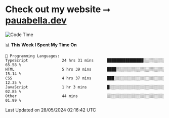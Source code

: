 # Check out my website ⭢ [pauabella.dev](https://pauabella.dev)

<!--START_SECTION:waka-->
![Code Time](http://img.shields.io/badge/Code%20Time-3%2C389%20hrs%2040%20mins-blue)

📊 **This Week I Spent My Time On** 

```text
💬 Programming Languages: 
TypeScript               24 hrs 31 mins      ████████████████░░░░░░░░░   65.58 % 
HTML                     5 hrs 39 mins       ████░░░░░░░░░░░░░░░░░░░░░   15.14 % 
CSS                      4 hrs 37 mins       ███░░░░░░░░░░░░░░░░░░░░░░   12.35 % 
JavaScript               1 hr 3 mins         █░░░░░░░░░░░░░░░░░░░░░░░░   02.85 % 
Other                    44 mins             ░░░░░░░░░░░░░░░░░░░░░░░░░   01.99 % 
```


 Last Updated on 28/05/2024 02:16:42 UTC
<!--END_SECTION:waka-->
